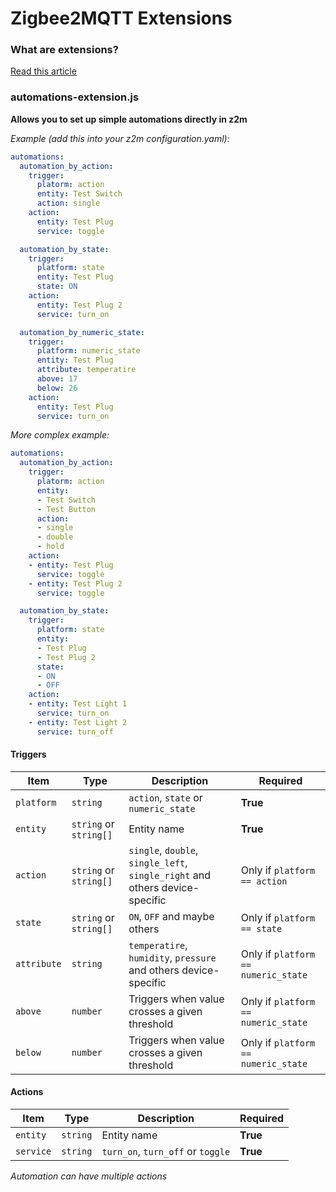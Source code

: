 # Zigbee2MQTT Extensions

### What are extensions?

[Read this article](https://www.zigbee2mqtt.io/advanced/more/user_extensions.html)

### automations-extension.js

**Allows you to set up simple automations directly in z2m**

_Example (add this into your z2m configuration.yaml):_

```yaml
automations:
  automation_by_action:
    trigger:
      platorm: action
      entity: Test Switch
      action: single
    action:
      entity: Test Plug
      service: toggle

  automation_by_state:
    trigger:
      platform: state
      entity: Test Plug
      state: ON
    action:
      entity: Test Plug 2
      service: turn_on

  automation_by_numeric_state:
    trigger:
      platform: numeric_state
      entity: Test Plug
      attribute: temperatire
      above: 17
      below: 26
    action:
      entity: Test Plug
      service: turn_on
```

_More complex example:_

```yaml
automations:
  automation_by_action:
    trigger:
      platorm: action
      entity:
      - Test Switch
      - Test Button
      action:
      - single
      - double
      - hold
    action:
    - entity: Test Plug
      service: toggle
    - entity: Test Plug 2
      service: toggle

  automation_by_state:
    trigger:
      platform: state
      entity:
      - Test Plug
      - Test Plug 2
      state:
      - ON
      - OFF
    action:
    - entity: Test Light 1
      service: turn_on
    - entity: Test Light 2
      service: turn_off
```

#### Triggers

| Item        | Type                   | Description                                                                  | Required                             |
|-------------|------------------------|------------------------------------------------------------------------------|--------------------------------------|
| `platform`  | `string`               | `action`, `state` or `numeric_state`                                         | **True**                             |
| `entity`    | `string` or `string[]` | Entity name                                                                  | **True**                             |
| `action`    | `string` or `string[]` | `single`, `double`, `single_left`, `single_right` and others device-specific | Only if `platform == action`         |
| `state`     | `string` or `string[]` | `ON`, `OFF` and maybe others                                                 | Only if `platform == state`          |
| `attribute` | `string`               | `temperatire`, `humidity`, `pressure` and others device-specific             | Only if `platform == numeric_state`  |
| `above`     | `number`               | Triggers when value crosses a given threshold                                | Only if `platform == numeric_state`  |
| `below`     | `number`               | Triggers when value crosses a given threshold                                | Only if `platform == numeric_state`  |

#### Actions

| Item      | Type     | Description                       | Required |
|-----------|----------|-----------------------------------|----------|
| `entity`  | `string` | Entity name                       | **True** |
| `service` | `string` | `turn_on`, `turn_off` or `toggle` | **True** |

_Automation can have multiple actions_
